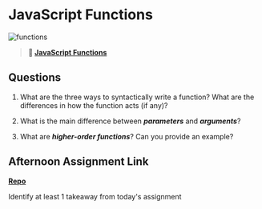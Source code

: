 # JavaScript Functions

![functions](https://bcw.blob.core.windows.net/public/img/function-anatomy.jpg)

> **📖 [JavaScript Functions](https://codeworksacademy.com/fs-student-guide/resources/wk2/02-Functions)**

## Questions

1. What are the three ways to syntactically write a function? What are the differences in how the function acts (if any)?

2. What is the main difference between ***parameters*** and ***arguments***?

3. What are ***higher-order functions***? Can you provide an example?

## Afternoon Assignment Link

**[Repo](https://iangrell.github.io/warehouse_manager/)**

Identify at least 1 takeaway from today's assignment
